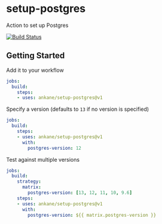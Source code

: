 # setup-postgres

Action to set up Postgres

[![Build Status](https://github.com/ankane/setup-postgres/workflows/build/badge.svg?branch=v1)](https://github.com/ankane/setup-postgres/actions)

## Getting Started

Add it to your workflow

```yml
jobs:
  build:
    steps:
    - uses: ankane/setup-postgres@v1
```

Specify a version (defaults to `13` if no version is specified)

```yml
jobs:
  build:
    steps:
    - uses: ankane/setup-postgres@v1
      with:
        postgres-version: 12
```

Test against multiple versions

```yml
jobs:
  build:
    strategy:
      matrix:
        postgres-version: [13, 12, 11, 10, 9.6]
    steps:
    - uses: ankane/setup-postgres@v1
      with:
        postgres-version: ${{ matrix.postgres-version }}
```
